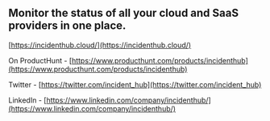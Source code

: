 ## Monitor the status of all your cloud and SaaS providers in one place. 

[https://incidenthub.cloud/](https://incidenthub.cloud/)

On ProductHunt - [https://www.producthunt.com/products/incidenthub](https://www.producthunt.com/products/incidenthub)

Twitter - [https://twitter.com/incident_hub](https://twitter.com/incident_hub)

LinkedIn - [https://www.linkedin.com/company/incidenthub/](https://www.linkedin.com/company/incidenthub/)
